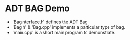 # ADT BAG Demo

- 'BagInterface.h' defines the ADT Bag
- 'Bag.h' & 'Bag.cpp' implements a particular type of bag.
- 'main.cpp' is a short main program to demonstrate.